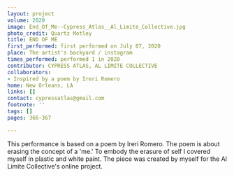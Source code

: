 ```yaml
---
layout: project
volume: 2020
image: End_Of_Me--Cypress_Atlas__Al_Limite_Collective.jpg
photo_credit: Quartz Motley
title: END OF ME
first_performed: first performed on July 07, 2020
place: The artist's backyard / instagram
times_performed: performed 1 in 2020
contributor: CYPRESS ATLAS, AL LIMITE COLLECTIVE
collaborators:
- Inspired by a poem by Ireri Romero
home: New Orleans, LA
links: []
contact: cypressatlas@gmail.com
footnote: ''
tags: []
pages: 366-367

---
```


This performance is based on a poem by Ireri Romero. The poem is about erasing the concept of a 'me.' To embody the erasure of self I covered myself in plastic and white paint. The piece was created by myself for the Al Limite Collective's online project.
